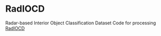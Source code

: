 # RadIOCD
Radar-based Interior Object Classification Dataset
Code for processing [RadIOCD](https://zenodo.org/records/10731407)
